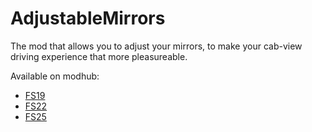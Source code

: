 # AdjustableMirrors
The mod that allows you to adjust your mirrors, to make your cab-view driving experience that more pleasureable.

Available on modhub:
- [FS19](https://www.farming-simulator.com/mod.php?mod_id=135313)
- [FS22](https://www.farming-simulator.com/mod.php?mod_id=287548)
- [FS25](https://www.farming-simulator.com/mod.php?mod_id=327359)
